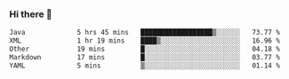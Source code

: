 ### Hi there 👋

<!--
**urzz/urzz** is a ✨ _special_ ✨ repository because its `README.md` (this file) appears on your GitHub profile.

Here are some ideas to get you started:

- 🔭 I’m currently working on ...
- 🌱 I’m currently learning ...
- 👯 I’m looking to collaborate on ...
- 🤔 I’m looking for help with ...
- 💬 Ask me about ...
- 📫 How to reach me: ...
- 😄 Pronouns: ...
- ⚡ Fun fact: ...
-->

<!--START_SECTION:waka-->

```txt
Java             5 hrs 45 mins   ██████████████████▒░░░░░░   73.77 %
XML              1 hr 19 mins    ████▒░░░░░░░░░░░░░░░░░░░░   16.96 %
Other            19 mins         █░░░░░░░░░░░░░░░░░░░░░░░░   04.18 %
Markdown         17 mins         █░░░░░░░░░░░░░░░░░░░░░░░░   03.77 %
YAML             5 mins          ▒░░░░░░░░░░░░░░░░░░░░░░░░   01.14 %
```

<!--END_SECTION:waka-->
